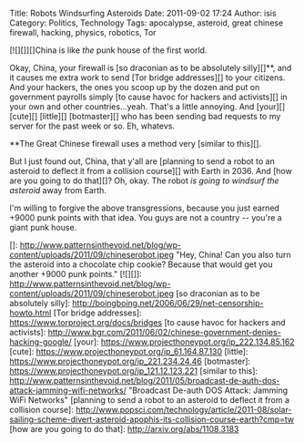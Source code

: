 Title: Robots Windsurfing Asteroids
Date: 2011-09-02 17:24
Author: isis
Category: Politics, Technology
Tags: apocalypse, asteroid, great chinese firewall, hacking, physics, robotics, Tor

[![][]][]China is like *the* punk house of the first world.

Okay, China, your firewall is [so draconian as to be absolutely
silly][]\*\*, and it causes me extra work to send [Tor bridge
addresses][] to your citizens. And your hackers, the ones you scoop up
by the dozen and put on government payrolls simply [to cause havoc for
hackers and activists][] in your own and other countries...yeah. That's
a little annoying. And [your][] [cute][] [little][] [botmaster][] who
has been sending bad requests to my server for the past week or so. Eh,
whatevs.

\*\*The Great Chinese firewall uses a method very [similar to this][].

But I just found out, China, that y'all are [planning to send a robot to
an asteroid to deflect it from a collision course][] with Earth in 2036.
And [how are you going to do that][]? Oh, okay. The robot *is going to
windsurf the asteroid* away from Earth.

I'm willing to forgive the above transgressions, because you just earned
+9000 punk points with that idea. You guys are not a country -- you're a
giant punk house.

  []: http://www.patternsinthevoid.net/blog/wp-content/uploads/2011/09/chineserobot.jpeg
    "Hey, China! Can you also turn the asteroid into a chocolate chip cookie? Because that would get you another +9000 punk points."
  [![][]]: http://www.patternsinthevoid.net/blog/wp-content/uploads/2011/09/chineserobot.jpeg
  [so draconian as to be absolutely silly]: http://boingboing.net/2006/06/29/net-censorship-howto.html
  [Tor bridge addresses]: https://www.torproject.org/docs/bridges
  [to cause havoc for hackers and activists]: http://www.bgr.com/2011/06/02/chinese-government-denies-hacking-google/
  [your]: https://www.projecthoneypot.org/ip_222.134.85.162
  [cute]: https://www.projecthoneypot.org/ip_61.164.87.130
  [little]: https://www.projecthoneypot.org/ip_221.234.24.46
  [botmaster]: https://www.projecthoneypot.org/ip_121.12.123.221
  [similar to this]: http://www.patternsinthevoid.net/blog/2011/05/broadcast-de-auth-dos-attack-jamming-wifi-networks/
    "Broadcast De-auth DOS Attack: Jamming WiFi Networks"
  [planning to send a robot to an asteroid to deflect it from a
  collision course]: http://www.popsci.com/technology/article/2011-08/solar-sailing-scheme-divert-asteroid-apophis-its-collision-course-earth?cmp=tw
  [how are you going to do that]: http://arxiv.org/abs/1108.3183
